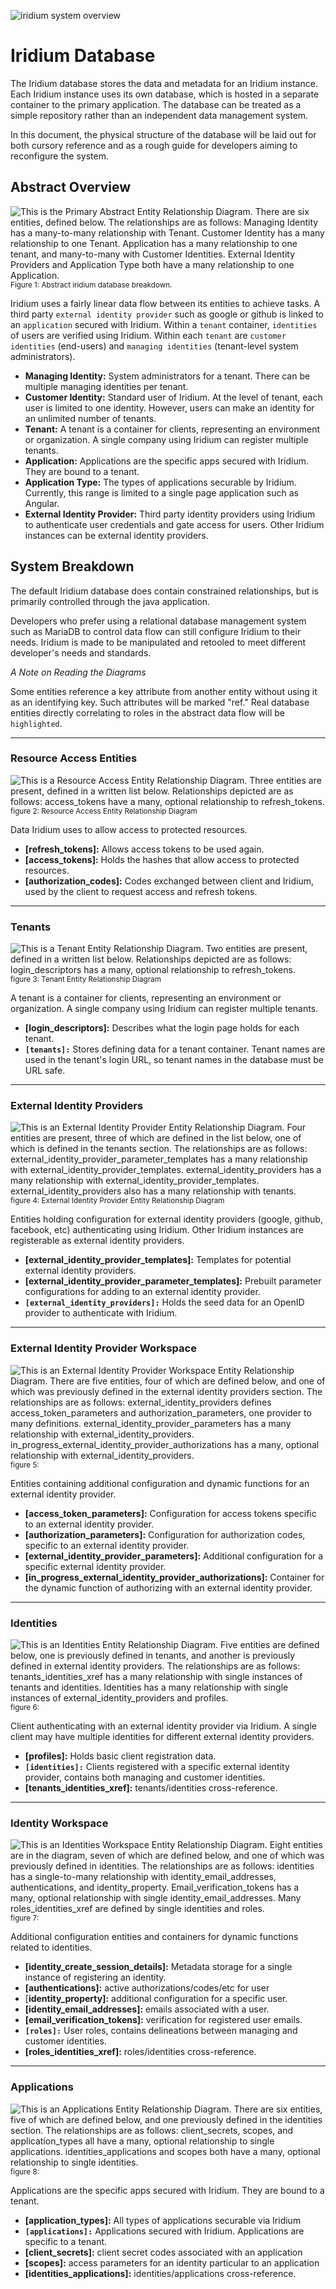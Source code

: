 ![iridium system overview](../images/iridium-overview.png "iridium system overview")
# Iridium Database

The Iridium database stores the data and metadata for an Iridium instance. Each Iridium instance uses its own database, which is hosted in a separate container to the primary application. The database can be treated as a simple repository rather than an independent data management system.

In this document, the physical structure of the database will be laid out for both cursory reference and as a rough guide for developers aiming to reconfigure the system.

## Abstract Overview
![This is the Primary Abstract Entity Relationship Diagram. There are six entities, defined below. The relationships are as follows: Managing Identity has a many-to-many relationship with Tenant. Customer Identity has a many relationship to one Tenant. Application has a many relationship to one tenant, and many-to-many with Customer Identities. External Identity Providers and Application Type both have a many relationship to one Application.](../images/iridiumdb-overview.png)
<sup>Figure 1: Abstract iridium database breakdown.</sup> 

Iridium uses a fairly linear data flow between its entities to achieve tasks. A third party `external identity provider` such as google or github is linked to an `application` secured with Iridium. Within a `tenant` container, `identities` of users are verified using Iridium. Within each `tenant` are `customer identities` (end-users) and `managing identities` (tenant-level system administrators).

* **Managing Identity:** System administrators for a tenant. There can be multiple managing identities per tenant.
* **Customer Identity:** Standard user of Iridium. At the level of tenant, each user is limited to one identity. However, users can make an identity for an unlimited number of tenants.
* **Tenant:** A tenant is a container for clients, representing an environment or organization. A single company using Iridium can register multiple tenants.
* **Application:** Applications are the specific apps secured with Iridium. They are bound to a tenant.
* **Application Type:** The types of applications securable by Iridium. Currently, this range is limited to a single page application such as Angular.
* **External Identity Provider:** Third party identity providers using Iridium to authenticate user credentials and gate access for users. Other Iridium instances can be external identity providers.

## System Breakdown
 The default Iridium database does contain constrained relationships, but is primarily controlled through the java application. 

 Developers who prefer using a relational database management system such as MariaDB to control data flow can still configure Iridium to their needs. Iridium is made to be manipulated and retooled to meet different developer's needs and standards.

*A Note on Reading the Diagrams*

Some entities reference a key attribute from another entity without using it as an identifying key. Such attributes will be marked "ref." Real database entities directly correlating to roles in the abstract data flow will be `highlighted`. 

---
### Resource Access Entities
![This is a Resource Access Entity Relationship Diagram. Three entities are present, defined in a written list below. Relationships depicted are as follows: access_tokens have a many, optional relationship to refresh_tokens. ](../images/Iridiumdb-resource-access-entities.png)
<sup>figure 2: Resource Access Entity Relationship Diagram</sup>

Data Iridium uses to allow access to protected resources.

* **[refresh_tokens]:** Allows access tokens to be used again.
* **[access_tokens]:** Holds the hashes that allow access to protected resources.
* **[authorization_codes]:** Codes exchanged between client and Iridium, used by the client to request access and refresh tokens.

---
### Tenants
![This is a Tenant Entity Relationship Diagram. Two entities are present, defined in a written list below. Relationships depicted are as follows: login_descriptors has a many, optional relationship to refresh_tokens.](../images/Iridiumdb-tenants.png)
<sup>figure 3: Tenant Entity Relationship Diagram</sup>

A tenant is a container for clients, representing an environment or organization. A single company using Iridium can register multiple tenants.

* **[login_descriptors]:** Describes what the login page holds for each tenant.
* **`[tenants]:`** Stores defining data for a tenant container. Tenant names are used in the tenant's login URL, so tenant names in the database must be URL safe.
---
### External Identity Providers
![This is an External Identity Provider Entity Relationship Diagram. Four entities are present, three of which are defined in the list below, one of which is defined in the tenants section. The relationships are as follows: external_identity_provider_parameter_templates has a many relationship with external_identity_provider_templates. external_identity_providers has a many relationship with external_identity_provider_templates. external_identity_providers also has a many relationship with tenants.](../images/Iridiumdb-external-identity-providers.png)
<sup>figure 4: External Identity Provider Entity Relationship Diagram</sup>

Entities holding configuration for external identity providers (google, github, facebook, etc) authenticating using Iridium. Other Iridium instances are registerable as external identity providers.

* **[external_identity_provider_templates]:** Templates for potential external identity providers.
* **[external_identity_provider_parameter_templates]:** Prebuilt parameter configurations for adding to an external identity provider.
* **`[external_identity_providers]:`** Holds the seed data for an OpenID provider to authenticate with Iridium.
---
### External Identity Provider Workspace
![This is an External Identity Provider Workspace Entity Relationship Diagram. There are five entities, four of which are defined below, and one of which was previously defined in the external identity providers section. The relationships are as follows: external_identity_providers defines access_token_parameters and authorization_parameters, one provider to many definitions. external_identity_provider_parameters has a many relationship with external_identity_providers. in_progress_external_identity_provider_authorizations has a many, optional relationship with external_identity_providers.](../images/Iridiumdb-exidpr-workspace.png)
<sup>figure 5:</sup>

Entities containing additional configuration and dynamic functions for an external identity provider.

* **[access_token_parameters]:** Configuration for access tokens specific to an external identity provider.
* **[authorization_parameters]:** Configuration for authorization codes, specific to an external identity provider.
* **[external_identity_provider_parameters]:** Additional configuration for a specific external identity provider.
* **[in_progress_external_identity_provider_authorizations]:** Container for the dynamic function of authorizing with an external identity provider.
---
### Identities
![This is an Identities Entity Relationship Diagram. Five entities are defined below, one is previously defined in tenants, and another is previously defined in external identity providers. The relationships are as follows: tenants_identities_xref has a many relationship with single instances of tenants and identities. Identities has a many relationship with single instances of external_identity_providers and profiles.](../images/Iridiumdb-identities.png)
<sup>figure 6:</sup>

Client authenticating with an external identity provider via Iridium. A single client may have multiple identities for different external identity providers.

* **[profiles]:** Holds basic client registration data.
* **`[identities]:`** Clients registered with a specific external identity provider, contains both managing and customer identities.
* **[tenants_identities_xref]:** tenants/identities cross-reference.
---
### Identity Workspace
![This is an Identities Workspace Entity Relationship Diagram. Eight entities are in the diagram, seven of which are defined below, and one of which was previously defined in identities. The relationships are as follows: identities has a single-to-many relationship with identity_email_addresses, authentications, and identity_property. Email_verification_tokens has a many, optional relationship with single identity_email_addresses. Many roles_identities_xref are defined by single identities and roles.](../images/Iridiumdb-id-workspace.png)
<sup>figure 7:</sup>

Additional configuration entities and containers for dynamic functions related to identities.

* **[identity_create_session_details]:** Metadata storage for a single instance of registering an identity.
* **[authentications]:** active authorizations/codes/etc for user
* [**identity_property]:** additional configuration for a specific user.
* **[identity_email_addresses]:** emails associated with a user.
* **[email_verification_tokens]:** verification for registered user emails.
* **`[roles]:`** User roles, contains delineations between managing and customer identities.
* **[roles_identities_xref]:** roles/identities cross-reference.
---
### Applications
![This is an Applications Entity Relationship Diagram. There are six entities, five of which are defined below, and one previously defined in the identities section. The relationships are as follows: client_secrets, scopes, and application_types all have a many, optional relationship to single applications. identities_applications and scopes both have a many, optional relationship to single identities.](../images/Iridiumdb-applications.png)
<sup>figure 8:</sup>

Applications are the specific apps secured with Iridium. They are bound to a tenant.

* **[application_types]:** All types of applications securable via Iridium
* **`[applications]:`** Applications secured with Iridium. Applications are specific to a tenant.
* **[client_secrets]:** client secret codes associated with an application
* **[scopes]:** access parameters for an identity particular to an application
* **[identities_applications]:** identities/applications cross-reference.
